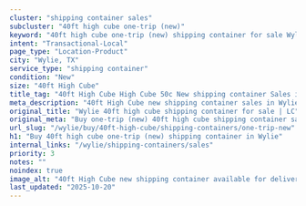 ```yaml
---
cluster: "shipping container sales"
subcluster: "40ft high cube one-trip (new)"
keyword: "40ft high cube one-trip (new) shipping container for sale Wylie, TX"
intent: "Transactional-Local"
page_type: "Location-Product"
city: "Wylie, TX"
service_type: "shipping container"
condition: "New"
size: "40ft High Cube"
title_tag: "40ft High Cube High Cube 50c New shipping container Sales in Wylie | LC Container"
meta_description: "40ft High Cube new shipping container sales in Wylie. High cube containers with extra height. Fast delivery, competitive pricing. Serving shipping containers area. Quote ID: 3MN. Call (214) 524-4168 for your free quote today."
original_title: "Wylie 40ft high cube shipping container for sale | LC"
original_meta: "Buy one-trip (new) 40ft high cube shipping container sale with local delivery in Wylie, TX. LC Container — local Since 2003. Request a fast quote today."
url_slug: "/wylie/buy/40ft-high-cube/shipping-containers/one-trip-new"
h1: "Buy 40ft high cube one-trip (new) shipping container in Wylie"
internal_links: "/wylie/shipping-containers/sales"
priority: 3
notes: ""
noindex: true
image_alt: "40ft High Cube new shipping container available for delivery in Wylie"
last_updated: "2025-10-20"
---
```


<!-- TODO: Add unique city/inventory copy, images, and internal links here. -->
